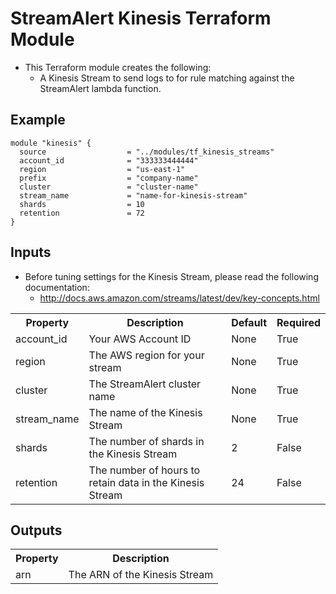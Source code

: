 # StreamAlert Kinesis Terraform Module

* This Terraform module creates the following:
  * A Kinesis Stream to send logs to for rule matching against the StreamAlert lambda function.

## Example
```
module "kinesis" {
  source                  = "../modules/tf_kinesis_streams"
  account_id              = "333333444444"
  region                  = "us-east-1"
  prefix                  = "company-name"
  cluster                 = "cluster-name"
  stream_name             = "name-for-kinesis-stream"
  shards                  = 10
  retention               = 72
}
```

## Inputs
* Before tuning settings for the Kinesis Stream, please read the following documentation:
  * http://docs.aws.amazon.com/streams/latest/dev/key-concepts.html

<table>
  <tr>
    <th>Property</th>
    <th>Description</th>
    <th>Default</th>
    <th>Required</th>
  </tr>
  <tr>
    <td>account_id</td>
    <td>Your AWS Account ID</td>
    <td>None</td>
    <td>True</td>
  </tr>
  <tr>
    <td>region</td>
    <td>The AWS region for your stream</td>
    <td>None</td>
    <td>True</td>
  </tr>
  <tr>
    <td>cluster</td>
    <td>The StreamAlert cluster name</td>
    <td>None</td>
    <td>True</td>
  </tr>
  <tr>
    <td>stream_name</td>
    <td>The name of the Kinesis Stream</td>
    <td>None</td>
    <td>True</td>
  </tr>
  <tr>
    <td>shards</td>
    <td>The number of shards in the Kinesis Stream</td>
    <td>2</td>
    <td>False</td>
  </tr>
  <tr>
    <td>retention</td>
    <td>The number of hours to retain data in the Kinesis Stream</td>
    <td>24</td>
    <td>False</td>
  </tr>
</table>

## Outputs
<table>
  <tr>
    <th>Property</th>
    <th>Description</th>
  </tr>
  <tr>
    <td>arn</td>
    <td>The ARN of the Kinesis Stream</td>
  </tr>
</table>
